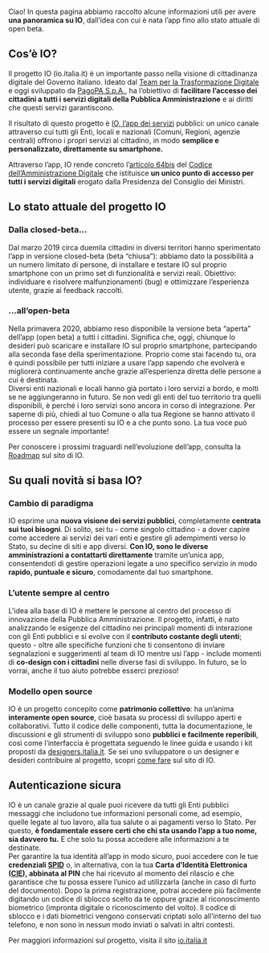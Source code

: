 Ciao! In questa pagina abbiamo raccolto alcune informazioni utili per avere **una panoramica su IO**, dall’idea con cui è nata l’app fino allo stato attuale di open beta. 

**Cos’è IO?**
-------------
Il progetto IO (io.italia.it) è un importante passo nella visione di cittadinanza digitale del Governo italiano. Ideato dal [Team per la Trasformazione Digitale](https://teamdigitale.governo.it/) e oggi sviluppato da [PagoPA S.p.A.](https://www.pagopa.gov.it/it/pagopa-spa/), ha l’obiettivo di **facilitare l’accesso dei cittadini a tutti i servizi digitali della Pubblica Amministrazione** e ai diritti che questi servizi garantiscono. 

Il risultato di questo progetto è [IO, l’app dei servizi](https://io.italia.it/) pubblici: un unico canale attraverso cui tutti gli Enti, locali e nazionali (Comuni, Regioni, agenzie centrali) offrono i propri servizi al cittadino, in modo **semplice e personalizzato, direttamente su smartphone.**

Attraverso l’app, IO rende concreto l’[articolo 64bis](https://docs.italia.it/italia/piano-triennale-ict/codice-amministrazione-digitale-docs/it/v2017-12-13/_rst/capo5_sezione3_art64-bis.html) del [Codice dell’Amministrazione Digitale](https://docs.italia.it/italia/piano-triennale-ict/codice-amministrazione-digitale-docs/it/v2017-12-13/index.html) che istituisce **un unico punto di accesso per tutti i servizi digitali** erogato dalla Presidenza del Consiglio dei Ministri.

**Lo stato attuale del progetto IO**
------------------------------------
### Dalla closed-beta...

Dal marzo 2019 circa duemila cittadini in diversi territori hanno sperimentato l’app in versione closed-beta (beta “chiusa”): abbiamo dato la possibilità a un numero limitato di persone, di installare e testare IO sul proprio smartphone con un primo set di funzionalità e servizi reali. Obiettivo: individuare e risolvere malfunzionamenti (bug) e ottimizzare l’esperienza utente, grazie ai feedback raccolti.

### ...all’open-beta 

Nella primavera 2020, abbiamo reso disponibile la versione beta “aperta” dell’app (open beta) a tutti i cittadini. Significa che, oggi, chiunque lo desideri può scaricare e installare IO sul proprio smartphone, partecipando alla seconda fase della sperimentazione. Proprio come stai facendo tu, ora è quindi possibile per tutti iniziare a usare l’app sapendo che evolverà e migliorerà continuamente anche grazie all’esperienza diretta delle persone a cui è destinata.<br/>
Diversi enti nazionali e locali hanno già portato i loro servizi a bordo, e molti se ne aggiungeranno in futuro. Se non vedi gli enti del tuo territorio tra quelli disponibili, è perché i loro servizi sono ancora in corso di integrazione. Per saperne di più, chiedi al tuo Comune o alla tua Regione se hanno attivato il processo per essere presenti su IO e a che punto sono. La tua voce può essere un segnale importante!

Per conoscere i prossimi traguardi nell’evoluzione dell’app, consulta la [Roadmap](https://io.italia.it/roadmap/#nextsteps) sul sito di IO.

**Su quali novità si basa IO?**
-------------------------------
### Cambio di paradigma 
IO esprime una **nuova visione dei servizi pubblici**, completamente **centrata sui tuoi bisogni**. Di solito, sei tu - come singolo cittadino - a dover capire come accedere ai servizi dei vari enti e gestire gli adempimenti verso lo Stato, su decine di siti e app diversi. **Con IO, sono le diverse amministrazioni a contattarti direttamente** tramite un’unica app, consentendoti di gestire operazioni legate a uno specifico servizio in modo **rapido, puntuale e sicuro**, comodamente dal tuo smartphone. 

### L’utente sempre al centro
L’idea alla base di IO è mettere le persone al centro del processo di innovazione della Pubblica Amministrazione. Il progetto, infatti, è nato analizzando le esigenze del cittadino nei principali momenti di interazione con gli Enti pubblici e si evolve con il **contributo costante degli utenti**; questo - oltre alle specifiche funzioni che ti consentono di inviare segnalazioni e suggerimenti al team di IO mentre usi l’app - include momenti di **co-design con i cittadini** nelle diverse fasi di sviluppo. In futuro, se lo vorrai, anche il tuo aiuto potrebbe esserci prezioso!

### Modello open source
IO è un progetto concepito come **patrimonio collettivo**: ha un’anima **interamente open source**, cioè basata su processi di sviluppo aperti e collaborativi. Tutto il codice delle componenti, tutta la documentazione, le discussioni e gli strumenti di sviluppo sono **pubblici e facilmente reperibili**, così come l’interfaccia è progettata seguendo le linee guida e usando i kit proposti da [designers.italia.it](https://designers.italia.it). Se sei uno sviluppatore o un designer e desideri contribuire al progetto, scopri [come fare](https://io.italia.it/sviluppatori/) sul sito di IO.

**Autenticazione sicura**
-------------------------
IO è un canale grazie al quale puoi ricevere da tutti gli Enti pubblici messaggi che includono tue informazioni personali come, ad esempio, quelle legate al tuo lavoro, alla tua salute o ai pagamenti verso lo Stato. Per questo, **è fondamentale essere certi che chi sta usando l’app a tuo nome, sia davvero tu.** E che solo tu possa accedere alle informazioni a te destinate.<br/>
Per garantire la tua identità all’app in modo sicuro, puoi accedere con le tue **credenziali [SPID](https://innovazione.gov.it/it/progetti/spid/)** o, in alternativa, con la tua **Carta d’Identità Elettronica ([CIE](https://innovazione.gov.it/it/progetti/cie/)), abbinata al PIN** che hai ricevuto al momento del rilascio e che garantisce che tu possa essere l’unico ad utilizzarla (anche in caso di furto del documento). Dopo la prima registrazione, potrai accedere più facilmente digitando un codice di sblocco scelto da te oppure grazie al riconoscimento biometrico (impronta digitale o riconoscimento del volto). Il codice di sblocco e i dati biometrici vengono conservati criptati solo all’interno del tuo telefono, e non sono in nessun modo inviati o salvati in altri contesti. 

Per maggiori informazioni sul progetto, visita il sito [io.italia.it](http://io.italia.it)